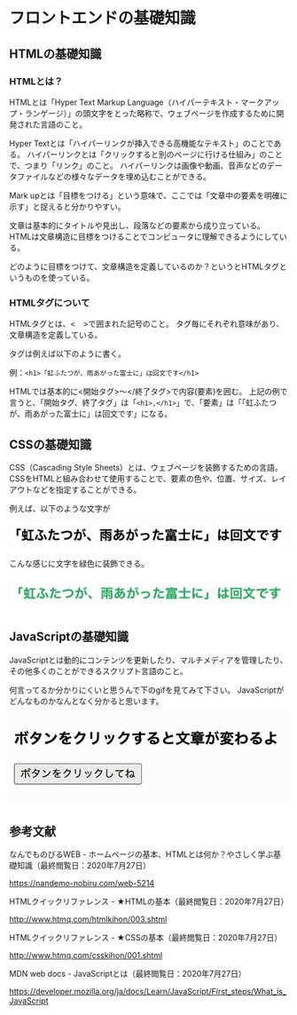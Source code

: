 # フロントエンドの基礎知識
## HTMLの基礎知識
### HTMLとは？
HTMLとは「Hyper Text Markup Language（ハイパーテキスト・マークアップ・ランゲージ）」の頭文字をとった略称で、ウェブページを作成するために開発された言語のこと。

Hyper Textとは「ハイパーリンクが挿入できる高機能なテキスト」のことである。
ハイパーリンクとは「クリックすると別のページに行ける仕組み」のことで、つまり「リンク」のこと。
ハイパーリンクは画像や動画、音声などのデータファイルなどの様々なデータを埋め込むことができる。

Mark upとは「目標をつける」という意味で、ここでは「文章中の要素を明確に示す」と捉えると分かりやすい。

文章は基本的にタイトルや見出し、段落などの要素から成り立っている。
HTMLは文章構造に目標をつけることでコンピュータに理解できるようにしている。

どのように目標をつけて、文章構造を定義しているのか？というとHTMLタグというものを使っている。

### HTMLタグについて
HTMLタグとは、<　>で囲まれた記号のこと。
タグ毎にそれぞれ意味があり、文章構造を定義している。

タグは例えば以下のように書く。

例：`<h1>「虹ふたつが、雨あがった富士に」は回文です</h1>`

HTMLでは基本的に<開始タグ>～</終了タグ>で内容(要素)を囲む。
上記の例で言うと、「開始タグ、終了タグ」は「`<h1>,</h1>`」で、「要素」は「「虹ふたつが、雨あがった富士に」は回文です」になる。

## CSSの基礎知識
CSS（Cascading Style Sheets）とは、ウェブページを装飾するための言語。
CSSをHTMLと組み合わせて使用することで、要素の色や、位置、サイズ、レイアウトなどを指定することができる。

例えば、以下のような文字が

![HTTPレスポンス_パフォーマンス](../Images/css_onlyHTML.png)

こんな感じに文字を緑色に装飾できる。

![HTTPレスポンス_パフォーマンス](../Images/css_HTMLandCSS.png)

## JavaScriptの基礎知識
JavaScriptとは動的にコンテンツを更新したり、マルチメディアを管理したり、その他多くのことができるスクリプト言語のこと。

何言ってるか分かりにくいと思うんで下のgifを見てみて下さい。
JavaScriptがどんなものかなんとなく分かると思います。

![HTTPレスポンス_パフォーマンス](../Images/js_example.gif)

## 参考文献
なんでものびるWEB - ホームページの基本、HTMLとは何か？やさしく学ぶ基礎知識（最終閲覧日：2020年7月27日）

https://nandemo-nobiru.com/web-5214

HTMLクイックリファレンス - ★HTMLの基本（最終閲覧日：2020年7月27日）

http://www.htmq.com/htmlkihon/003.shtml

HTMLクイックリファレンス - ★CSSの基本（最終閲覧日：2020年7月27日）

http://www.htmq.com/csskihon/001.shtml


MDN web docs - JavaScriptとは（最終閲覧日：2020年7月27日）

https://developer.mozilla.org/ja/docs/Learn/JavaScript/First_steps/What_is_JavaScript
